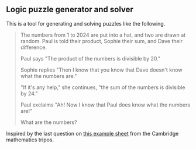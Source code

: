 ## Logic puzzle generator and solver

This is a tool for generating and solving puzzles like the following.

> The numbers from 1 to 2024 are put into a hat, and two are drawn at random. Paul is told their product, Sophie their sum, and Dave their difference.
>
> Paul says "The product of the numbers is divisible by 20."
>
> Sophie replies "Then I know that you know that Dave doesn't know what the numbers are."
>
> "If it's any help," she continues, "the sum of the numbers is divisible by 24."
>
> Paul exclaims "Ah! Now I know that Paul does know what the numbers are!"
>
> What are the numbers?

Inspired by the last question on [this example sheet](https://www.dpmms.cam.ac.uk/study/IA/Numbers%2BSets/2023-2024/numset1_2023.pdf) from the Cambridge mathematics tripos.
